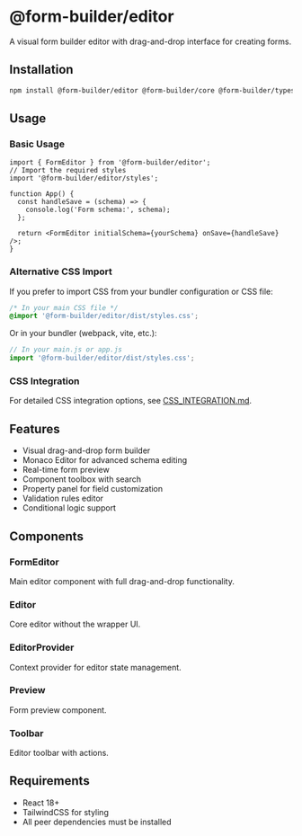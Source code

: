 # @form-builder/editor

A visual form builder editor with drag-and-drop interface for creating forms.

## Installation

```bash
npm install @form-builder/editor @form-builder/core @form-builder/types @form-builder/renderer @parama-ui/react react react-dom
```

## Usage

### Basic Usage

```tsx
import { FormEditor } from '@form-builder/editor';
// Import the required styles
import '@form-builder/editor/styles';

function App() {
  const handleSave = (schema) => {
    console.log('Form schema:', schema);
  };

  return <FormEditor initialSchema={yourSchema} onSave={handleSave} />;
}
```

### Alternative CSS Import

If you prefer to import CSS from your bundler configuration or CSS file:

```css
/* In your main CSS file */
@import '@form-builder/editor/dist/styles.css';
```

Or in your bundler (webpack, vite, etc.):

```js
// In your main.js or app.js
import '@form-builder/editor/dist/styles.css';
```

### CSS Integration

For detailed CSS integration options, see [CSS_INTEGRATION.md](./CSS_INTEGRATION.md).

## Features

- Visual drag-and-drop form builder
- Monaco Editor for advanced schema editing
- Real-time form preview
- Component toolbox with search
- Property panel for field customization
- Validation rules editor
- Conditional logic support

## Components

### FormEditor

Main editor component with full drag-and-drop functionality.

### Editor

Core editor without the wrapper UI.

### EditorProvider

Context provider for editor state management.

### Preview

Form preview component.

### Toolbar

Editor toolbar with actions.

## Requirements

- React 18+
- TailwindCSS for styling
- All peer dependencies must be installed

